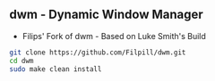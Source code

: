 dwm - Dynamic Window Manager
----------------------------------------
- Filips' Fork of dwm - Based on Luke Smith's Build

```bash
git clone https://github.com/Filpill/dwm.git
cd dwm
sudo make clean install
```
